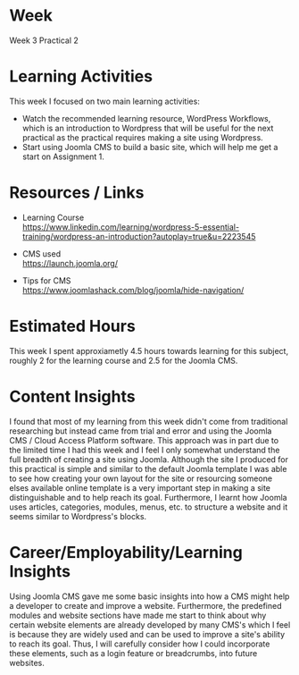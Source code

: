 # Week
Week 3 Practical 2

# Learning Activities
This week I focused on two main learning activities:
- Watch the recommended learning resource, WordPress Workflows, which is an introduction to Wordpress that will be useful for the next practical as the practical requires making a site using Wordpress. 
- Start using Joomla CMS to build a basic site, which will help me get a start on Assignment 1. 

# Resources / Links
- Learning Course  
https://www.linkedin.com/learning/wordpress-5-essential-training/wordpress-an-introduction?autoplay=true&u=2223545

- CMS used  
https://launch.joomla.org/

- Tips for CMS  
https://www.joomlashack.com/blog/joomla/hide-navigation/

# Estimated Hours
This week I spent approxiametly 4.5 hours towards learning for this subject, roughly 2 for the learning course and 2.5 for the Joomla CMS. 

# Content Insights
I found that most of my learning from this week didn't come from traditional researching but instead came from trial and error and using the Joomla CMS / Cloud Access Platform software. This approach was in part due to the limited time I had this week and I feel I only somewhat understand the full breadth of creating a site using Joomla. Although the site I produced for this practical is simple and similar to the default Joomla template I was able to see how creating your own layout for the site or resourcing someone elses available online template is a very important step in making a site distinguishable and to help reach its goal. Furthermore, I learnt how Joomla uses articles, categories, modules, menus, etc. to structure a website and it seems similar to Wordpress's blocks.    

# Career/Employability/Learning Insights
Using Joomla CMS gave me some basic insights into how a CMS might help a developer to create and improve a website. Furthermore, the predefined modules and website sections have made me start to think about why certain website elements are already developed by many CMS's which I feel is because they are widely used and can be used to improve a site's ability to reach its goal. Thus, I will carefully consider how I could incorporate these elements, such as a login feature or breadcrumbs, into future websites. 
